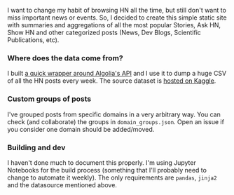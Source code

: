 I want to change my habit of browsing HN all the time, but still don't want to miss important news or events. So, I decided to create this simple static site with summaries and aggregations of all the most popular Stories, Ask HN, Show HN and other categorized posts (News, Dev Blogs, Scientific Publications, etc).

### Where does the data come from?

I built [a quick wrapper around Algolia's API](https://github.com/santiagobasulto/python-hacker-news) and I use it to dump a huge CSV of all the HN posts every week. The source dataset is [hosted on Kaggle](https://www.kaggle.com/santiagobasulto/all-hacker-news-posts-stories-askshow-hn-polls).

### Custom groups of posts

I've grouped posts from specific domains in a very arbitrary way. You can check (and collaborate) the groups in `domain_groups.json`. Open an issue if you consider one domain should be added/moved.

### Building and dev

I haven't done much to document this properly. I'm using Jupyter Notebooks for the build process (something that I'll probably need to change to automate it weekly). The only requirements are `pandas`, `jinja2` and the datasource mentioned above.
